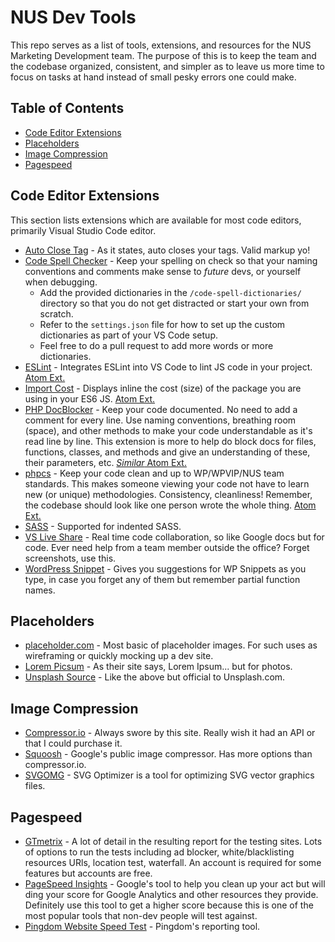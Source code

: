 # NUS Dev Tools

This repo serves as a list of tools, extensions, and resources for the NUS Marketing Development team.
The purpose of this is to keep the team and the codebase organized, consistent, and simpler as to leave us more time to focus on tasks at hand instead of small pesky errors one could make.

## Table of Contents
- [Code Editor Extensions](#code-editor-extensions)
- [Placeholders](#placeholders)
- [Image Compression](#image-compression)
- [Pagespeed](#pagespeed)

## Code Editor Extensions
This section lists extensions which are available for most code editors, primarily Visual Studio Code editor.

- [Auto Close Tag](https://marketplace.visualstudio.com/items?itemName=formulahendry.auto-close-tag) - As it states, auto closes your tags. Valid markup yo!
- [Code Spell Checker](https://marketplace.visualstudio.com/items?itemName=streetsidesoftware.code-spell-checker) - Keep your spelling on check so that your naming conventions and comments make sense to _future_ devs, or yourself when debugging.
    - Add the provided dictionaries in the `/code-spell-dictionaries/` directory so that you do not get distracted or start your own from scratch.
    - Refer to the `settings.json` file for how to set up the custom dictionaries as part of your VS Code setup.
    - Feel free to do a pull request to add more words or more dictionaries.
- [ESLint](https://marketplace.visualstudio.com/items?itemName=dbaeumer.vscode-eslint) - Integrates ESLint into VS Code to lint JS code in your project. [Atom Ext.](https://atom.io/packages/linter-eslint)
- [Import Cost](https://marketplace.visualstudio.com/items?itemName=wix.vscode-import-cost) - Displays inline the cost (size) of the package you are using in your ES6 JS. [Atom Ext.](https://atom.io/packages/import-cost-atom)
- [PHP DocBlocker](https://marketplace.visualstudio.com/items?itemName=neilbrayfield.php-docblocker) - Keep your code documented. No need to add a comment for every line. Use naming conventions, breathing room (space), and other methods to make your code understandable as it's read line by line. This extension is more to help do block docs for files, functions, classes, and methods and give an understanding of these, their parameters, etc. [_Similar_ Atom Ext.](https://atom.io/packages/docblockr)
- [phpcs](https://marketplace.visualstudio.com/items?itemName=ikappas.phpcs) - Keep your code clean and up to WP/WPVIP/NUS team standards. This makes someone viewing your code not have to learn new (or unique) methodologies. Consistency, cleanliness! Remember, the codebase should look like one person wrote the whole thing. [Atom Ext.](https://atom.io/packages/linter-phpcs)
- [SASS](https://marketplace.visualstudio.com/items?itemName=robinbentley.sass-indented) - Supported for indented SASS.
- [VS Live Share](https://marketplace.visualstudio.com/items?itemName=MS-vsliveshare.vsliveshare) - Real time code collaboration, so like Google docs but for code. Ever need help from a team member outside the office? Forget screenshots, use this.
- [WordPress Snippet](https://marketplace.visualstudio.com/items?itemName=tungvn.wordpress-snippet) - Gives you suggestions for WP Snippets as you type, in case you forget any of them but remember partial function names.

## Placeholders
- [placeholder.com](https://placeholder.com/) - Most basic of placeholder images. For such uses as wireframing or quickly mocking up a dev site.
- [Lorem Picsum](https://picsum.photos/) - As their site says, Lorem Ipsum... but for photos.
- [Unsplash Source](https://source.unsplash.com/) - Like the above but official to Unsplash.com.

## Image Compression
- [Compressor.io](https://compressor.io/) - Always swore by this site. Really wish it had an API or that I could purchase it.
- [Squoosh](https://squoosh.app/) - Google's public image compressor. Has more options than compressor.io.
- [SVGOMG](https://jakearchibald.github.io/svgomg/) - SVG Optimizer is a tool for optimizing SVG vector graphics files.

## Pagespeed
- [GTmetrix](https://gtmetrix.com/) - A lot of detail in the resulting report for the testing sites. Lots of options to run the tests including ad blocker, white/blacklisting resources URls, location test, waterfall. An account is required for some features but accounts are free.
- [PageSpeed Insights](https://developers.google.com/speed/pagespeed/insights/) - Google's tool to help you clean up your act but will ding your score for Google Analytics and other resources they provide. Definitely use this tool to get a higher score because this is one of the most popular tools that non-dev people will test against.
- [Pingdom Website Speed Test](https://tools.pingdom.com/) - Pingdom's reporting tool.
